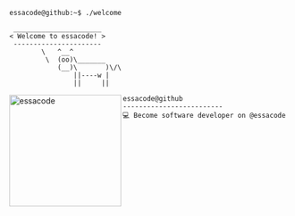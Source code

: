 ```console
essacode@github:~$ ./welcome
```

```
 ______________________
< Welcome to essacode! >
 ---------------------- 
        \   ^__^
         \  (oo)\_______
            (__)\       )\/\
                ||----w |
                ||     ||
```

<img align="left" src="https://avatars.githubusercontent.com/u/97017408?s=200&v=4" alt="essacode" width="200" /> 

```console
essacode@github
-------------------------
💻 Become software developer on @essacode
```
